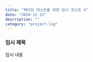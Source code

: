 ```yaml
---
title: "페이징 테스트를 위한 임시 포스트 4"
date: "2024-11-13"
description: ""
category: "project-log"
---
```


### 임시 제목

임시 내용
